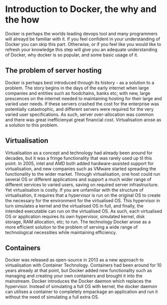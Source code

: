 # Introduction to Docker, the why and the how

Docker is perhaps the worlds leading devops tool and many programmers will alreayd be familiar with it. If you feel confident in your understanding of Docker you can skip this part.
Otherwise, or if you feel like you would like to refresh your knowledge this step will give you an adequate understanding of Docker, why docker is so popular, 
and some basic usage of it. 

## The problem of server hosting

Docker is perhaps best introduced through its history - as a solution to a problem. The story begins in the days of the early internet when large companies and entities such as
foodchains, banks etc; with new, large prescences on the internet needed to maintaining hosting for their large and varied user needs. If these servers crashed the cost for the enterprise
was potentially catastrophic, and different servers were required for the very varied user specifications. As such, server over-allocation was common and there was great inefficienyat great financial cost. Virtualisation arose as a solution to this problem.

## Virtualisation

Virtualisation as a concept and technology had already been around for decades, but it was a fringe functionality that was rarely used up til this point.
In 2005, intel and AMD both added hardware-assisted support for virtualisation, and new companies such as VMware started spreading the functionality to the wider market.
Through virtualisation, one host could run several OS or different applications and support a much wider range of different services to varied users, saving on required server infrastructure.
Yet virtualisation is costly. If you are unfamiliar with the structure of virtualisation, it requires that a hypervisor is run on the original OS to create the necessary for the environment for the virtualised OS. This hypervisor in turn simulates a kernel and the virtualised OS in full, and finally, the intended executable can run on the virtualised OS.  As such, each virtualised OS or application requires its own hypervisor, simulated kernel, disk storage, RAM allocation, etc; to run. The technology Docker arose as a more efficient solution to the problem of serving a wide range of technological necessities while maintaining efficiency.

## Containers

Docker was released as open-source in 2013 as a new approach to virtualisation with Container Technology. Containers had been around for 10 years already at that point, but Docker added new functionality such as managing and creating your own containers and brought it into the mainstream. Docker introduces the Docker daemon which replaces the hypervisor. Instead of simulating a full OS with kernel, the docker daemon can utilises a container to completely empackage an application and run it without the need of simulating a full extra OS.
